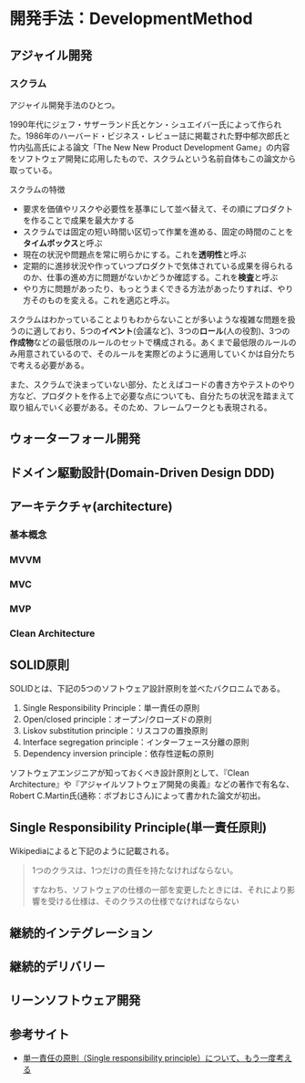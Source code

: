 # 開発手法：DevelopmentMethod

## アジャイル開発
### スクラム
アジャイル開発手法のひとつ。

1990年代にジェフ・サザーランド氏とケン・シュエイバー氏によって作られた。1986年のハーバード・ビジネス・レビュー誌に掲載された野中郁次郎氏と竹内弘高氏による論文「The New New Product Development Game」の内容をソフトウェア開発に応用したもので、スクラムという名前自体もこの論文から取っている。

スクラムの特徴
- 要求を価値やリスクや必要性を基準にして並べ替えて、その順にプロダクトを作ることで成果を最大かする
- スクラムでは固定の短い時間い区切って作業を進める、固定の時間のことを**タイムボックス**と呼ぶ
- 現在の状況や問題点を常に明らかにする。これを**透明性**と呼ぶ
- 定期的に進捗状況や作っていつプロダクトで気体されている成果を得られるのか、仕事の進め方に問題がないかどうか確認する。これを**検査**と呼ぶ
- やり方に問題があったり、もっとうまくできる方法があったりすれば、やり方そのものを変える。これを適応と呼ぶ。

スクラムはわかっていることよりもわからないことが多いような複雑な問題を扱うのに適しており、5つの**イベント**(会議など)、3つの**ロール**(人の役割)、3つの**作成物**などの最低限のルールのセットで構成される。あくまで最低限のルールのみ用意されているので、そのルールを実際どのように適用していくかは自分たちで考える必要がある。

また、スクラムで決まっていない部分、たとえばコードの書き方やテストのやり方など、プロダクトを作る上で必要な点についても、自分たちの状況を踏まえて取り組んでいく必要がある。そのため、フレームワークとも表現される。
## ウォーターフォール開発

## ドメイン駆動設計(Domain-Driven Design DDD)

## アーキテクチャ(architecture)
### 基本概念
### MVVM
### MVC
### MVP
### Clean Architecture

## SOLID原則
SOLIDとは、下記の5つのソフトウェア設計原則を並べたバクロニムである。
1. Single Responsibility Principle：単一責任の原則
2. Open/closed principle：オープン/クローズドの原則
3. Liskov substitution principle：リスコフの置換原則
4. Interface segregation principle：インターフェース分離の原則
5. Dependency inversion principle：依存性逆転の原則

ソフトウェアエンジニアが知っておくべき設計原則として、『Clean Architecture』や『アジャイルソフトウェア開発の奥義』などの著作で有名な、Robert C.Martin氏(通称：ボブおじさん)によって書かれた論文が初出。

## Single Responsibility Principle(単一責任原則)
Wikipediaによると下記のように記載される。
>
> 1つのクラスは、1つだけの責任を持たなければならない。 
>
> すなわち、ソフトウェアの仕様の一部を変更したときには、それにより影響を受ける仕様は、そのクラスの仕様でなければならない
> 

## 継続的インテグレーション

## 継続的デリバリー

## リーンソフトウェア開発


## 参考サイト
- [単一責任の原則（Single responsibility principle）について、もう一度考える](https://www.ogis-ri.co.jp/otc/hiroba/others/OOcolumn/single-responsibility-principle.html)
